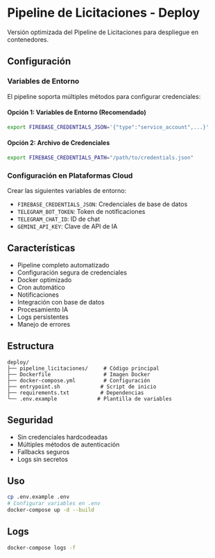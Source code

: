 # Pipeline de Licitaciones - Deploy

Versión optimizada del Pipeline de Licitaciones para despliegue en contenedores.

## Configuración

### Variables de Entorno

El pipeline soporta múltiples métodos para configurar credenciales:

#### Opción 1: Variables de Entorno (Recomendado)
```bash
export FIREBASE_CREDENTIALS_JSON='{"type":"service_account",...}'
```

#### Opción 2: Archivo de Credenciales
```bash
export FIREBASE_CREDENTIALS_PATH="/path/to/credentials.json"
```

### Configuración en Plataformas Cloud

Crear las siguientes variables de entorno:
- `FIREBASE_CREDENTIALS_JSON`: Credenciales de base de datos
- `TELEGRAM_BOT_TOKEN`: Token de notificaciones
- `TELEGRAM_CHAT_ID`: ID de chat
- `GEMINI_API_KEY`: Clave de API de IA

## Características

- Pipeline completo automatizado
- Configuración segura de credenciales
- Docker optimizado
- Cron automático
- Notificaciones
- Integración con base de datos
- Procesamiento IA
- Logs persistentes
- Manejo de errores

## Estructura

```
deploy/
├── pipeline_licitaciones/     # Código principal
├── Dockerfile                 # Imagen Docker
├── docker-compose.yml         # Configuración
├── entrypoint.sh             # Script de inicio
├── requirements.txt          # Dependencias
└── .env.example             # Plantilla de variables
```

## Seguridad

- Sin credenciales hardcodeadas
- Múltiples métodos de autenticación
- Fallbacks seguros
- Logs sin secretos

## Uso

```bash
cp .env.example .env
# Configurar variables en .env
docker-compose up -d --build
```

## Logs

```bash
docker-compose logs -f
```